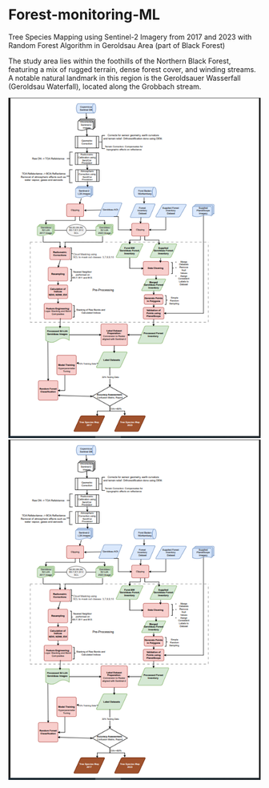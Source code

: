 # Forest-monitoring-ML
Tree Species Mapping using Sentinel-2 Imagery from 2017 and 2023 with Random Forest Algorithm in Geroldsau Area (part of Black Forest)

The study area lies within the foothills of the Northern Black Forest, featuring a mix of rugged terrain, dense forest cover, and winding streams. A notable natural landmark in this region is the Geroldsauer Wasserfall (Geroldsau Waterfall), located along the Grobbach stream.  


![Tree Species](workflow-diagram/workflow.png)
![Alt text](workflow-diagram/workflow.png)
